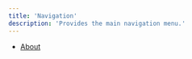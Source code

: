 ```yaml
---
title: 'Navigation'
description: 'Provides the main navigation menu.'
---
```


<ul class="nav navbar-nav navbar-right">
    <li>
        <a href="{{ baseUrl }}/about">About</a>
    </li>
</ul>